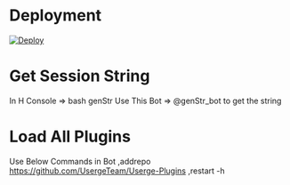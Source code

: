 # Deployment
[![Deploy](https://www.herokucdn.com/deploy/button.svg)](https://heroku.com/deploy?template=https://github.com/NEOIR/ViranA)

# Get Session String
In H Console => bash genStr
Use This Bot =>  @genStr_bot to get the string

# Load All Plugins
Use Below Commands in Bot
,addrepo https://github.com/UsergeTeam/Userge-Plugins
,restart -h
